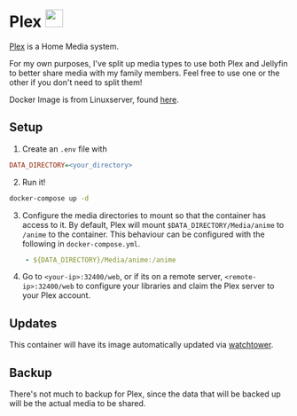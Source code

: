 # Plex <img src="https://www.plex.tv/wp-content/themes/plex/assets/img/plex-logo.svg" width="32">
[Plex](https://www.plex.tv/) is a Home Media system.

For my own purposes, I've split up media types to use both Plex and Jellyfin to better share media with my family members. Feel free to use one or the other if you don't need to split them!

Docker Image is from Linuxserver, found [here](https://hub.docker.com/r/linuxserver/plex).

## Setup
1. Create an `.env` file with
```ini
DATA_DIRECTORY=<your_directory>
```

2. Run it!
```bash
docker-compose up -d
```

3. Configure the media directories to mount so that the container has access to it. By default, Plex will mount `$DATA_DIRECTORY/Media/anime` to `/anime` to the container. This behaviour can be configured with the following in `docker-compose.yml`.

```yaml
    - ${DATA_DIRECTORY}/Media/anime:/anime
```

4. Go to `<your-ip>:32400/web`, or if its on a remote server, `<remote-ip>:32400/web` to configure your libraries and claim the Plex server to your Plex account.

## Updates
This container will have its image automatically updated via [watchtower](https://ryanliu6/focus/watchtower).

## Backup
There's not much to backup for Plex, since the data that will be backed up will be the actual media to be shared.
